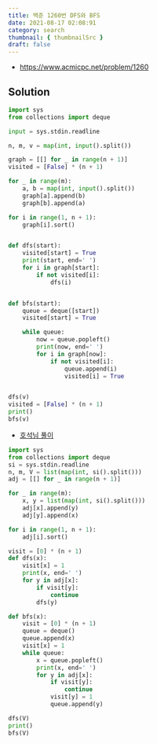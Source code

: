 ```yaml
---
title: 백준 1260번 DFS와 BFS
date: 2021-08-17 02:08:91
category: search
thumbnail: { thumbnailSrc }
draft: false
---
```


- https://www.acmicpc.net/problem/1260

## Solution

```py
import sys
from collections import deque

input = sys.stdin.readline

n, m, v = map(int, input().split())

graph = [[] for _ in range(n + 1)]
visited = [False] * (n + 1)

for _ in range(m):
    a, b = map(int, input().split())
    graph[a].append(b)
    graph[b].append(a)

for i in range(1, n + 1):
    graph[i].sort()


def dfs(start):
    visited[start] = True
    print(start, end=' ')
    for i in graph[start]:
        if not visited[i]:
            dfs(i)


def bfs(start):
    queue = deque([start])
    visited[start] = True

    while queue:
        now = queue.popleft()
        print(now, end=' ')
        for i in graph[now]:
            if not visited[i]:
                queue.append(i)
                visited[i] = True


dfs(v)
visited = [False] * (n + 1)
print()
bfs(v)
```

- [호석님 풀이](https://github.com/janeljs/FastCampus/tree/main/%EA%B0%95%EC%9D%98%20%EC%9E%90%EB%A3%8C/02-%EC%95%8C%EA%B3%A0%EB%A6%AC%EC%A6%98/09~11-%EA%B7%B8%EB%9E%98%ED%94%84%20%ED%83%90%EC%83%89/%EB%AC%B8%EC%A0%9C%EB%B3%84%20%EC%BD%94%EB%93%9C/1260-DFS%EC%99%80%20BFS)

```py
import sys
from collections import deque
si = sys.stdin.readline
n, m, V = list(map(int, si().split()))
adj = [[] for _ in range(n + 1)]

for _ in range(m):
    x, y = list(map(int, si().split()))
    adj[x].append(y)
    adj[y].append(x)

for i in range(1, n + 1):
    adj[i].sort()

visit = [0] * (n + 1)
def dfs(x):
    visit[x] = 1
    print(x, end=' ')
    for y in adj[x]:
        if visit[y]:
            continue
        dfs(y)

def bfs(x):
    visit = [0] * (n + 1)
    queue = deque()
    queue.append(x)
    visit[x] = 1
    while queue:
        x = queue.popleft()
        print(x, end=' ')
        for y in adj[x]:
            if visit[y]:
                continue
            visit[y] = 1
            queue.append(y)

dfs(V)
print()
bfs(V)
```
